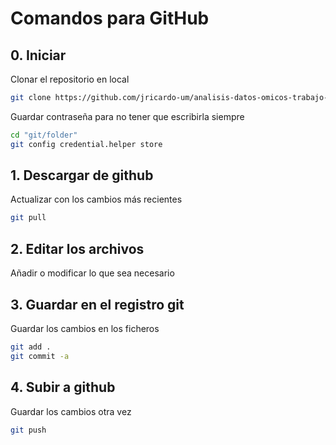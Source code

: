 # Comandos para GitHub

## 0. Iniciar

Clonar el repositorio en local

```bash
git clone https://github.com/jricardo-um/analisis-datos-omicos-trabajo-2.git
```

Guardar contraseña para no tener que escribirla siempre

```bash
cd "git/folder"
git config credential.helper store
```

## 1. Descargar de github

Actualizar con los cambios más recientes

```bash
git pull
```

## 2. Editar los archivos

Añadir o modificar lo que sea necesario

## 3. Guardar en el registro git

Guardar los cambios en los ficheros

```bash
git add .
git commit -a
```

## 4. Subir a github

Guardar los cambios otra vez

```bash
git push
```


